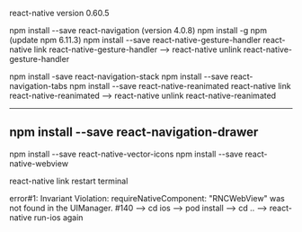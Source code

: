react-native version 0.60.5

npm install --save react-navigation (version 4.0.8)
npm install -g npm (update npm 6.11.3)
npm install --save react-native-gesture-handler
react-native link react-native-gesture-handler
--> react-native unlink react-native-gesture-handler

npm install -save react-navigation-stack
npm install --save react-navigation-tabs
npm install --save react-native-reanimated
react-native link react-native-reanimated
--> react-native unlink react-native-reanimated


--------------------
npm install --save react-navigation-drawer
--------------------
npm install --save react-native-vector-icons
npm install --save react-native-webview

react-native link
restart terminal

error#1: Invariant Violation: requireNativeComponent: "RNCWebView" was not found in the UIManager. #140
--> cd ios --> pod install --> cd .. --> react-native run-ios again
